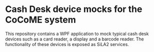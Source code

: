 # Cash Desk device mocks for the CoCoME system

This repository contains a WPF application to mock typical cash desk devices such as a card reader, a display and a barcode reader. The functionality of these devices is exposed as SiLA2 services.